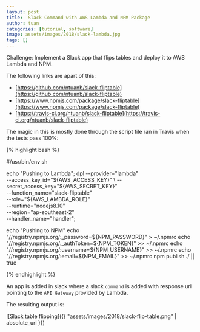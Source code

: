 ```yaml
---
layout: post
title:  Slack Command with AWS Lambda and NPM Package
author: tuan
categories: [tutorial, software]
image: assets/images/2018/slack-lambda.jpg
tags: []
---
```


Challenge: Implement a Slack app that flips tables and deploy it to AWS Lambda and NPM.

The following links are apart of this:
- [https://github.com/ntuanb/slack-fliptable](https://github.com/ntuanb/slack-fliptable)
- [https://www.npmjs.com/package/slack-fliptable](https://www.npmjs.com/package/slack-fliptable)
- [https://travis-ci.org/ntuanb/slack-fliptable](https://travis-ci.org/ntuanb/slack-fliptable)

The magic in this is mostly done through the script file ran in Travis when the tests pass 100%:

{% highlight bash %}

#/usr/bin/env sh

echo "Pushing to Lambda";
dpl --provider="lambda" \
    --access_key_id="${AWS_ACCESS_KEY}" \
    --secret_access_key="${AWS_SECRET_KEY}" \
    --function_name="slack-fliptable" \
    --role="${AWS_LAMBDA_ROLE}" \
    --runtime="nodejs8.10" \
    --region="ap-southeast-2" \
    --handler_name="handler";

echo "Pushing to NPM"
echo "//registry.npmjs.org/:_password=${NPM_PASSWORD}" > ~/.npmrc
echo "//registry.npmjs.org/:_authToken=${NPM_TOKEN}" >> ~/.npmrc
echo "//registry.npmjs.org/:username=${NPM_USERNAME}" >> ~/.npmrc
echo "//registry.npmjs.org/:email=${NPM_EMAIL}" >> ~/.npmrc
npm publish ./ || true

{% endhighlight %}

An app is added in slack where a slack `command` is added with response url pointing to the `API Gateway` provided by Lambda.

The resulting output is:

![Slack table flipping]({{ "assets/images/2018/slack-flip-table.png" | absolute_url }})
